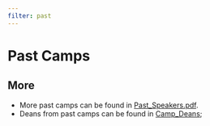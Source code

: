 ```yaml
---
filter: past
---
```


# Past Camps

<div id="camp-area"></div>

## More

- More past camps can be found in [Past_Speakers.pdf](pdf/history/Past_Speakers.pdf).
- Deans from past camps can be found in [Camp_Deans](pdf/history/Camp_Deans.pdf);